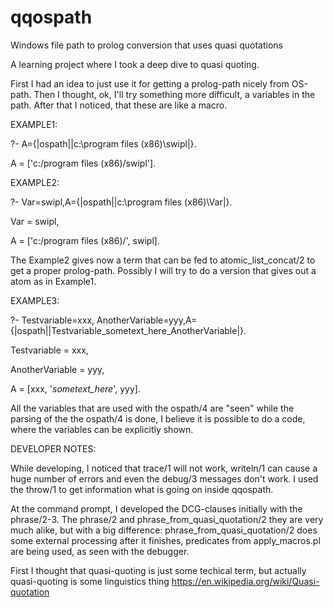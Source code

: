 # qqospath
Windows file path to prolog conversion that uses quasi quotations

A learning project where I took a deep dive to quasi quoting. 

First I had an idea to just use it for getting a prolog-path nicely from OS-path. Then I thought, ok, 
I'll try something more difficult, a variables in the path. After that I noticed, that these
are like a macro. 


EXAMPLE1:

?- A={|ospath||c:\program files (x86)\swipl|}.

A = ['c:/program files (x86)/swipl'].


EXAMPLE2:

?- Var=swipl,A={|ospath||c:\program files (x86)\Var|}.

Var = swipl,

A = ['c:/program files (x86)/', swipl].

The Example2 gives now a term that can be fed to atomic_list_concat/2 to get a proper prolog-path. Possibly I 
will try to do a version that gives out a atom as in Example1.


EXAMPLE3:

 ?- Testvariable=xxx, AnotherVariable=yyy,A={|ospath||Testvariable_sometext_here_AnotherVariable|}.
 
Testvariable = xxx,

AnotherVariable = yyy,

A = [xxx, '_sometext_here_', yyy].

All the variables that are used with the ospath/4 are "seen" while the parsing of the the ospath/4 is done, I 
believe it is possible to do a code, where the variables can be explicitly shown.


DEVELOPER NOTES:

While developing, I noticed that trace/1 will not work, writeln/1 can cause a huge number of errors and even the debug/3 messages don't work. I used the throw/1 to get information what is going on inside qqospath.

At the command prompt, I developed the DCG-clauses initially with the phrase/2-3. The phrase/2 and phrase_from_quasi_quotation/2 they are very much alike, but with a big difference: phrase_from_quasi_quotation/2 does some external processing after it finishes, predicates from apply_macros.pl are being used, as seen with the debugger.

First I thought that quasi-quoting is just some techical term, but actually quasi-quoting is some linguistics thing  https://en.wikipedia.org/wiki/Quasi-quotation

